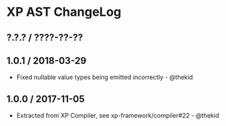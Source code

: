 XP AST ChangeLog
================

## ?.?.? / ????-??-??

## 1.0.1 / 2018-03-29

* Fixed nullable value types being emitted incorrectly - @thekid

## 1.0.0 / 2017-11-05

* Extracted from XP Compiler, see xp-framework/compiler#22 - @thekid
